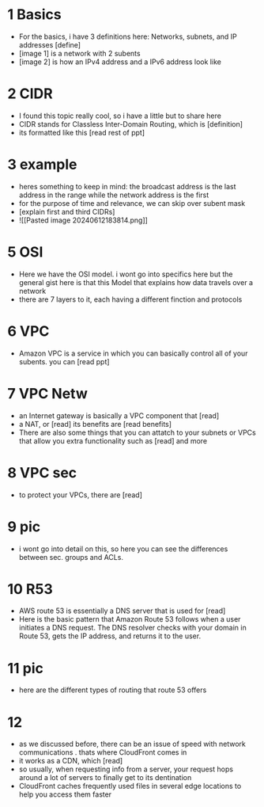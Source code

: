 # 1 Basics
- For the basics, i have 3 definitions here: Networks, subnets, and IP addresses [define]
- [image 1] is a network with 2 subents
- [image 2] is how an IPv4 address and a IPv6 address look like

# 2 CIDR
- I found this topic really cool, so i have a little but to share here
- CIDR stands for Classless Inter-Domain Routing, which is [definition]
- its formatted like this [read rest of ppt]

# 3 example
- heres something to keep in mind: the broadcast address is the last address in the range while the network address is the first
- for the purpose of time and relevance, we can skip over subent mask
- [explain first and third CIDRs]
- ![[Pasted image 20240612183814.png]]
# 5 OSI
- Here we have the OSI model. i wont go into specifics here but the general gist here is that this Model that explains how data travels over a network
- there are 7 layers to it, each having a different finction and protocols

# 6 VPC
- Amazon VPC is a service in which you can basically control all of your subents. you can [read ppt]

# 7 VPC Netw
- an Internet gateway is basically a VPC component that [read]
- a NAT, or [read] its benefits are [read benefits]
- There are also some things that you can attatch to your subnets or VPCs that allow you extra functionality such as [read] and more

# 8 VPC sec
- to protect your VPCs, there are [read]

# 9 pic
- i wont go into detail on this, so here you can see the differences between sec. groups and ACLs. 

# 10 R53
- AWS route 53 is essentially a DNS server that is used for [read]
- Here is the basic pattern that Amazon Route 53 follows when a user initiates a DNS request. The DNS resolver checks with your domain in Route 53, gets the IP address, and returns it to the user.

# 11 pic
- here are the different types of routing that route 53 offers

# 12
- as we discussed before, there can be an issue of speed with network communications . thats where CloudFront comes in
- it works as a CDN, which [read] 
- so usually, when requesting info from a server, your request hops around a lot of servers to finally get to its dentination
- CloudFront caches frequently used files in several edge locations to help you access them faster